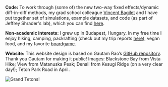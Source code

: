 **Code:** To work through (some of) the new two-way fixed effects/dynamic diff-in-diff methods, my grad school colleague [Vincent Bagilet](https://vincentbagilet.github.io/) and I have put together set of simulations, example datasets, and code (as part of Jeffrey Shrader's lab), which you can find [here](https://github.com/pappanna/twfe).

**Non-academic interests:** I grew up in Budapest, Hungary. In my free time I enjoy hiking, camping, packrafting (check out my trip reports [here](https://www.grousingaround.com/)), vegan food, and my favorite [boardgame](https://boardgamegeek.com/boardgame/12333/twilight-struggle).

**Website:** This website design is based on Gautam Rao’s [GitHub repository](https://github.com/gautamrao/gautamrao.github.io). Thank you Gautam for making it public! Images: Blackstone Bay from Vista Hike; View from Matanuska Peak; Denali from Kesugi Ridge (on a very clear day!); Teton Park Road in April.

![Grand Tetons!](/images/grandteton.png)